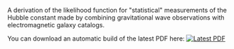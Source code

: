 A derivation of the likelihood function for "statistical" measurements of the
Hubble constant made by combining gravitational wave observations with
electromagnetic galaxy catalogs.

You can download an automatic build of the latest PDF here: [![Latest PDF](https://img.shields.io/badge/PDF-latest-orange.svg?style=flat)](https://github.com/farr/H0StatisticalLikelihood/blob/master-pdf/h0stat.pdf)
